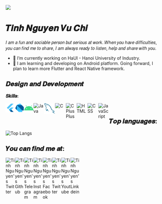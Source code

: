 ![](https://komarev.com/ghpvc/?username=90-TinhMercedes&color=blue)
# 𝑻𝒊𝒏𝒉 𝑵𝒈𝒖𝒚𝒆𝒏 𝑽𝒖 𝑪𝒉𝒊
𝐼 𝑎𝑚 𝑎 𝑓𝑢𝑛 𝑎𝑛𝑑 𝑠𝑜𝑐𝑖𝑎𝑏𝑙𝑒 𝑝𝑒𝑟𝑠𝑜𝑛 𝑏𝑢𝑡 𝑠𝑒𝑟𝑖𝑜𝑢𝑠 𝑎𝑡 𝑤𝑜𝑟𝑘. 𝑊ℎ𝑒𝑛 𝑦𝑜𝑢 ℎ𝑎𝑣𝑒 𝑑𝑖𝑓𝑓𝑖𝑐𝑢𝑙𝑡𝑖𝑒𝑠, 𝑦𝑜𝑢 𝑐𝑎𝑛 𝑓𝑖𝑛𝑑 𝑚𝑒 𝑡𝑜 𝑠ℎ𝑎𝑟𝑒, 𝐼 𝑎𝑚 𝑎𝑙𝑤𝑎𝑦𝑠 𝑟𝑒𝑎𝑑𝑦 𝑡𝑜 𝑙𝑖𝑠𝑡𝑒𝑛, ℎ𝑒𝑙𝑝 𝑎𝑛𝑑 𝑠ℎ𝑎𝑟𝑒 𝑤𝑖𝑡ℎ 𝑦𝑜𝑢.
- 💬 I’m currently working on HaUI - Hanoi University of Industry.
- 💬 I am learning and developing on Android platform. Going forward, I plan to learn more Flutter and React Native framework.

##  𝑫𝒆𝒔𝒊𝒈𝒏 𝒂𝒏𝒅 𝑫𝒆𝒗𝒆𝒍𝒐𝒑𝒎𝒆𝒏𝒕

**𝑺𝒌𝒊𝒍𝒍𝒔:** 

<img align="left" alt="Flutter" width="30px" src="https://raw.githubusercontent.com/github/explore/80688e429a7d4ef2fca1e82350fe8e3517d3494d/topics/flutter/flutter.png" /> 
<img align="left" alt="Dart" width="30px" src="https://raw.githubusercontent.com/github/explore/80688e429a7d4ef2fca1e82350fe8e3517d3494d/topics/dart/dart.png" /> 
<img align="left" alt="Android" width="30px" src="https://raw.githubusercontent.com/github/explore/80688e429a7d4ef2fca1e82350fe8e3517d3494d/topics/android/android.png" /> 
<img align="left" alt="Java" width="35px" src="https://raw.githubusercontent.com/rahul-jha98/github_readme_icons/main/language_and_tools/square/java/java.svg" /> 
<img align="left" alt="MySQL" width="35px" src="https://raw.githubusercontent.com/devicons/devicon/master/icons/mysql/mysql-original.svg" />
<img align="left" alt="C" width="35px" src="https://raw.githubusercontent.com/rahul-jha98/github_readme_icons/main/language_and_tools/square/c/c.svg" /> 
<img align="left" alt="CPlusPlus" width="35px" src="https://raw.githubusercontent.com/rahul-jha98/github_readme_icons/main/language_and_tools/square/c++/c++.svg" /> 
<img align="left" alt="HTML" width="35px" src="https://raw.githubusercontent.com/rahul-jha98/github_readme_icons/main/language_and_tools/square/html/html.svg" /> 
<img align="left" alt="CSS" width="35px" src="https://raw.githubusercontent.com/rahul-jha98/github_readme_icons/main/language_and_tools/square/css/css.svg" /> 
<img align="left" alt="JavaScript" width="35px" src="https://raw.githubusercontent.com/rahul-jha98/github_readme_icons/main/language_and_tools/square/javascript/javascript.svg" /> 
<br/>

## 𝑻𝒐𝒑 𝒍𝒂𝒏𝒈𝒖𝒂𝒈𝒆𝒔:
![Top Langs](https://github-readme-stats.vercel.app/api/top-langs/?username=tinhnvc)

## 𝒀𝒐𝒖 𝒄𝒂𝒏 𝒇𝒊𝒏𝒅 𝒎𝒆 𝒂𝒕:



<a href="https://twitter.com/90_TinhMercedes" target="_blank">
  <img align="left" alt="Tinh Nguyen's Twitter" width="30px" src="https://cdn.jsdelivr.net/npm/simple-icons@v3/icons/twitter.svg" />
</a>
<a href="https://github.com/tinhnvc" target="_blank">
  <img align="left" alt="Tinh Nguyen's Github" width="30px" src="https://cdn.jsdelivr.net/npm/simple-icons@v3/icons/github.svg" />
</a>
<a href="https://t.me/tinhnvc">
  <img align="left" alt="Tinh Nguyen's Telegram" width="30px" src="https://cdn.jsdelivr.net/npm/simple-icons@v3/icons/telegram.svg" />
</a>
<a href="https://www.instagram.com/90_tinhmercedes/" target="_blank">
  <img align="left" alt="Tinh Nguyen's Instagram" width="30px" src="https://cdn.jsdelivr.net/npm/simple-icons@v3/icons/instagram.svg" />
</a>
<a href="https://www.facebook.com/tinh.nvc/" target="_blank">
  <img align="left" alt="Tinh Nguyen's Facebook" width="30px" src="https://cdn.jsdelivr.net/npm/simple-icons@v3/icons/facebook.svg" />
</a>
<a href="https://dev.to/90_tinhmercedes" target="_blank">
  <img align="left" alt="Tinh Nguyen's Twitter" width="30px" src="https://cdn.jsdelivr.net/npm/simple-icons@3.0.1/icons/dev-dot-to.svg" />
</a>
<a href="https://www.youtube.com/channel/UCoabWPeJLSzw80FVd9SyG8A" target="_blank">
  <img align="left" alt="Tinh Nguyen's Youtube" width="30px" src="https://cdn.jsdelivr.net/npm/simple-icons@v3/icons/youtube.svg" />
</a>
<a href="https://www.linkedin.com/in/90-tinhmercedes/" target="_blank">
  <img align="left" alt="Tinh Nguyen's Linkdein" width="30px" src="https://cdn.jsdelivr.net/npm/simple-icons@v3/icons/linkedin.svg" />
</a>

<!--
**90-TinhMercedes/90-TinhMercedes** is a ✨ _special_ ✨ repository because its `README.md` (this file) appears on your GitHub profile.

Here are some ideas to get you started:

- 🔭 I’m currently working on ...
- 🌱 I’m currently learning ...
- 👯 I’m looking to collaborate on ...
- 🤔 I’m looking for help with ...
- 💬 Ask me about ...
- 📫 How to reach me: ...
- 😄 Pronouns: ...
- ⚡ Fun fact: ...
[<img src='https://cdn.jsdelivr.net/npm/simple-icons@3.0.1/icons/github.svg' alt='github' height='30'>](https://github.com/tinhnvc) [<img src='https://cdn.jsdelivr.net/npm/simple-icons@3.0.1/icons/dev-dot-to.svg' alt='dev' height='30'>](https://dev.to/90_tinhmercedes)  [<img src='https://cdn.jsdelivr.net/npm/simple-icons@3.0.1/icons/facebook.svg' alt='facebook' height='30'>](https://www.facebook.com/tinh.nvc)  [<img src='https://cdn.jsdelivr.net/npm/simple-icons@3.0.1/icons/instagram.svg' alt='instagram' height='30'>](https://www.instagram.com/90_tinhmercedes/)  [<img src='https://cdn.jsdelivr.net/npm/simple-icons@3.0.1/icons/twitter.svg' alt='twitter' height='30'>](https://twitter.com/90_TinhMercedes)  [<img src='https://cdn.jsdelivr.net/npm/simple-icons@3.0.1/icons/youtube.svg' alt='YouTube' height='30'>](https://www.youtube.com/channel/UCoabWPeJLSzw80FVd9SyG8A)
<br/>

-->
